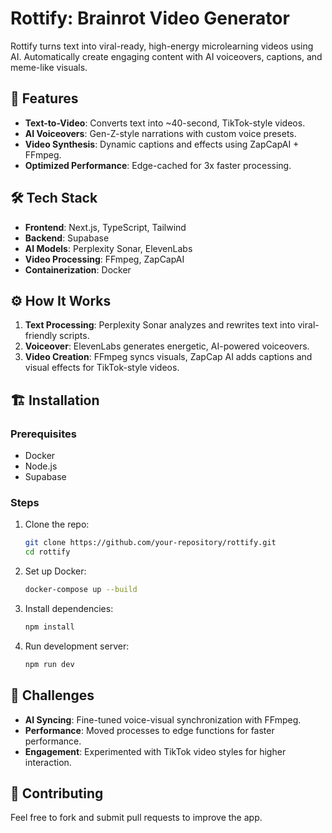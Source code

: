 
# Rottify: Brainrot Video Generator

Rottify turns text into viral-ready, high-energy microlearning videos using AI. Automatically create engaging content with AI voiceovers, captions, and meme-like visuals.

## 🚀 Features
- **Text-to-Video**: Converts text into ~40-second, TikTok-style videos.
- **AI Voiceovers**: Gen-Z-style narrations with custom voice presets.
- **Video Synthesis**: Dynamic captions and effects using ZapCapAI + FFmpeg.
- **Optimized Performance**: Edge-cached for 3x faster processing.

## 🛠️ Tech Stack
- **Frontend**: Next.js, TypeScript, Tailwind
- **Backend**: Supabase
- **AI Models**: Perplexity Sonar, ElevenLabs 
- **Video Processing**: FFmpeg, ZapCapAI
- **Containerization**: Docker

## ⚙️ How It Works
1. **Text Processing**: Perplexity Sonar analyzes and rewrites text into viral-friendly scripts.
2. **Voiceover**: ElevenLabs generates energetic, AI-powered voiceovers.
3. **Video Creation**: FFmpeg syncs visuals, ZapCap AI adds captions and visual effects for TikTok-style videos.

## 🏗️ Installation

### Prerequisites
- Docker
- Node.js
- Supabase

### Steps
1. Clone the repo:
   ```bash
   git clone https://github.com/your-repository/rottify.git
   cd rottify
   ```
2. Set up Docker:
   ```bash
   docker-compose up --build
   ```
3. Install dependencies:
   ```bash
   npm install
   ```
4. Run development server:
   ```bash
   npm run dev
   ```

## 🤖 Challenges
- **AI Syncing**: Fine-tuned voice-visual synchronization with FFmpeg.
- **Performance**: Moved processes to edge functions for faster performance.
- **Engagement**: Experimented with TikTok video styles for higher interaction.

## 🎉 Contributing
Feel free to fork and submit pull requests to improve the app.
